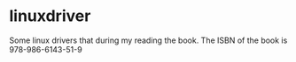linuxdriver
===========

Some linux drivers that during my reading the book. The ISBN of the book is 978-986-6143-51-9
